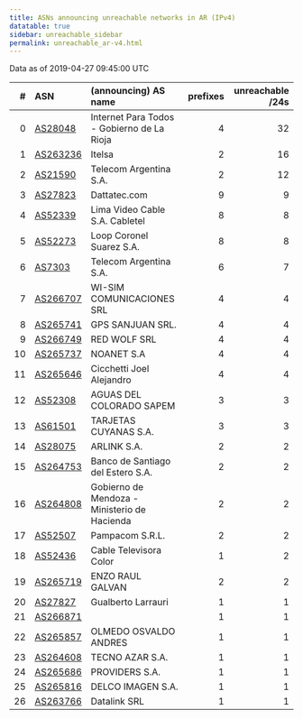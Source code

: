 ```yaml
---
title: ASNs announcing unreachable networks in AR (IPv4)
datatable: true
sidebar: unreachable_sidebar
permalink: unreachable_ar-v4.html
---
```


Data as of 2019-04-27 09:45:00 UTC


<div class="datatable-begin"></div>

|   # | ASN                                      | (announcing) AS name                         |   prefixes |   unreachable /24s |
|----:|:-----------------------------------------|:---------------------------------------------|-----------:|-------------------:|
|   0 | [AS28048](unreachable_AS28048-v4.html)   | Internet Para Todos - Gobierno de La Rioja   |          4 |                 32 |
|   1 | [AS263236](unreachable_AS263236-v4.html) | Itelsa                                       |          2 |                 16 |
|   2 | [AS21590](unreachable_AS21590-v4.html)   | Telecom Argentina S.A.                       |          2 |                 12 |
|   3 | [AS27823](unreachable_AS27823-v4.html)   | Dattatec.com                                 |          9 |                  9 |
|   4 | [AS52339](unreachable_AS52339-v4.html)   | Lima Video Cable S.A. Cabletel               |          8 |                  8 |
|   5 | [AS52273](unreachable_AS52273-v4.html)   | Loop Coronel Suarez S.A.                     |          8 |                  8 |
|   6 | [AS7303](unreachable_AS7303-v4.html)     | Telecom Argentina S.A.                       |          6 |                  7 |
|   7 | [AS266707](unreachable_AS266707-v4.html) | WI-SIM COMUNICACIONES SRL                    |          4 |                  4 |
|   8 | [AS265741](unreachable_AS265741-v4.html) | GPS SANJUAN SRL.                             |          4 |                  4 |
|   9 | [AS266749](unreachable_AS266749-v4.html) | RED WOLF SRL                                 |          4 |                  4 |
|  10 | [AS265737](unreachable_AS265737-v4.html) | NOANET S.A                                   |          4 |                  4 |
|  11 | [AS265646](unreachable_AS265646-v4.html) | Cicchetti Joel Alejandro                     |          4 |                  4 |
|  12 | [AS52308](unreachable_AS52308-v4.html)   | AGUAS DEL COLORADO SAPEM                     |          3 |                  3 |
|  13 | [AS61501](unreachable_AS61501-v4.html)   | TARJETAS CUYANAS S.A.                        |          3 |                  3 |
|  14 | [AS28075](unreachable_AS28075-v4.html)   | ARLINK S.A.                                  |          2 |                  2 |
|  15 | [AS264753](unreachable_AS264753-v4.html) | Banco de Santiago del Estero S.A.            |          2 |                  2 |
|  16 | [AS264808](unreachable_AS264808-v4.html) | Gobierno de Mendoza - Ministerio de Hacienda |          2 |                  2 |
|  17 | [AS52507](unreachable_AS52507-v4.html)   | Pampacom S.R.L.                              |          2 |                  2 |
|  18 | [AS52436](unreachable_AS52436-v4.html)   | Cable Televisora Color                       |          1 |                  2 |
|  19 | [AS265719](unreachable_AS265719-v4.html) | ENZO RAUL GALVAN                             |          2 |                  2 |
|  20 | [AS27827](unreachable_AS27827-v4.html)   | Gualberto Larrauri                           |          1 |                  1 |
|  21 | [AS266871](unreachable_AS266871-v4.html) |                                              |          1 |                  1 |
|  22 | [AS265857](unreachable_AS265857-v4.html) | OLMEDO OSVALDO ANDRES                        |          1 |                  1 |
|  23 | [AS264608](unreachable_AS264608-v4.html) | TECNO AZAR S.A.                              |          1 |                  1 |
|  24 | [AS265686](unreachable_AS265686-v4.html) | PROVIDERS S.A.                               |          1 |                  1 |
|  25 | [AS265816](unreachable_AS265816-v4.html) | DELCO IMAGEN S.A.                            |          1 |                  1 |
|  26 | [AS263766](unreachable_AS263766-v4.html) | Datalink SRL                                 |          1 |                  1 |

<div class="datatable-end"></div>